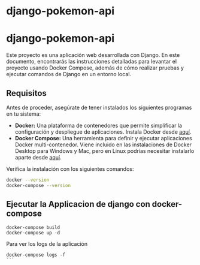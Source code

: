 # django-pokemon-api

# django-pokemon-api

Este proyecto es una aplicación web desarrollada con Django. En este documento, encontrarás las instrucciones detalladas para levantar el proyecto usando Docker Compose, además de cómo realizar pruebas y ejecutar comandos de Django en un entorno local.

## Requisitos
Antes de proceder, asegúrate de tener instalados los siguientes programas en tu sistema:

- **Docker:** Una plataforma de contenedores que permite simplificar la configuración y despliegue de aplicaciones. Instala Docker desde [aquí](https://www.docker.com/get-started).
- **Docker Compose:** Una herramienta para definir y ejecutar aplicaciones Docker multi-contenedor. Viene incluido en las instalaciones de Docker Desktop para Windows y Mac, pero en Linux podrías necesitar instalarlo aparte desde [aquí](https://docs.docker.com/compose/install/).

Verifica la instalación con los siguientes comandos:

```bash
docker --version
docker-compose --version
```

## Ejecutar la Applicacion de django con docker-compose

```
docker-compose build
docker-compose up -d
```
 Para ver los logs de la aplicación 
````
docker-compose logs -f
```


